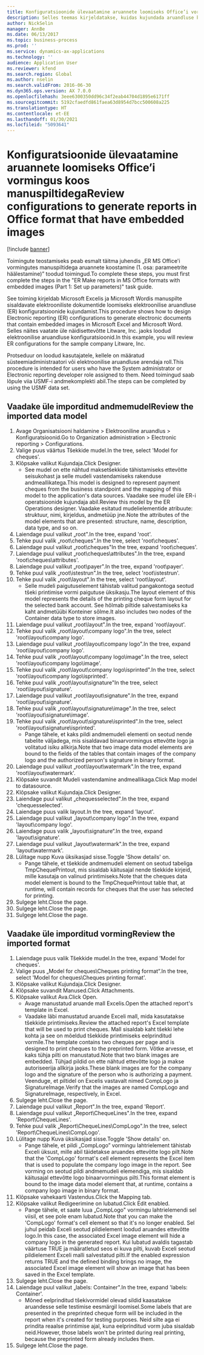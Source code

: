 ```yaml
---
title: Konfiguratsioonide ülevaatamine aruannete loomiseks Office’i vormingus koos manuspiltidega
description: Selles teemas kirjeldatakse, kuidas kujundada aruandluse konfiguratsioone elektrooniliste dokumentide loomiseks, mis sisaldavad manuspilte. (1. osa – näitajate häälestamine).
author: NickSelin
manager: AnnBe
ms.date: 06/13/2017
ms.topic: business-process
ms.prod: ''
ms.service: dynamics-ax-applications
ms.technology: ''
audience: Application User
ms.reviewer: kfend
ms.search.region: Global
ms.author: nselin
ms.search.validFrom: 2016-06-30
ms.dyn365.ops.version: AX 7.0.0
ms.openlocfilehash: 3eee6300350dd96c34f2eab44704d1895e6171ff
ms.sourcegitcommit: 5192cfaedfd861faea63d8954d7bcc500608a225
ms.translationtype: HT
ms.contentlocale: et-EE
ms.lasthandoff: 01/30/2021
ms.locfileid: "5093641"
---
```

# <a name="review-configurations-to-generate-reports-in-office-format-that-have-embedded-images"></a><span data-ttu-id="e44dc-104">Konfiguratsioonide ülevaatamine aruannete loomiseks Office’i vormingus koos manuspiltidega</span><span class="sxs-lookup"><span data-stu-id="e44dc-104">Review configurations to generate reports in Office format that have embedded images</span></span>

[!include [banner](../../includes/banner.md)]

<span data-ttu-id="e44dc-105">Toimingute teostamiseks peab esmalt täitma juhendis „ER MS Office'i vormingutes manuspiltidega aruannete koostamine (1. osa: parameetrite häälestamine)” toodud toimingud.</span><span class="sxs-lookup"><span data-stu-id="e44dc-105">To complete these steps, you must first complete the steps in the "ER Make reports in MS Office formats with embedded images (Part 1: Set up parameters)" task guide.</span></span>

<span data-ttu-id="e44dc-106">See toiming kirjeldab Microsoft Excelis ja Microsoft Wordis manuspilte sisaldavate elektrooniliste dokumentide loomiseks elektroonilise aruandluse (ER) konfiguratsioonide kujundamist.</span><span class="sxs-lookup"><span data-stu-id="e44dc-106">This procedure shows how to design Electronic reporting (ER) configurations to generate electronic documents that contain embedded images in Microsoft Excel and Microsoft Word.</span></span> <span data-ttu-id="e44dc-107">Selles näites vaatate üle näidisettevõtte Litware, Inc. jaoks loodud elektroonilise aruandluse konfiguratsioonid.</span><span class="sxs-lookup"><span data-stu-id="e44dc-107">In this example, you will review ER configurations for the sample company Litware, Inc.</span></span> 

<span data-ttu-id="e44dc-108">Protseduur on loodud kasutajatele, kellele on määratud süsteemiadministraatori või elektroonilise aruandluse arendaja roll.</span><span class="sxs-lookup"><span data-stu-id="e44dc-108">This procedure is intended for users who have the System administrator or Electronic reporting developer role assigned to them.</span></span> <span data-ttu-id="e44dc-109">Need toimingud saab lõpule viia USMF-i andmekomplekti abil.</span><span class="sxs-lookup"><span data-stu-id="e44dc-109">The steps can be completed by using the USMF data set.</span></span>


## <a name="review-the-imported-data-model"></a><span data-ttu-id="e44dc-110">Vaadake üle imporditud andmemudel</span><span class="sxs-lookup"><span data-stu-id="e44dc-110">Review the imported data model</span></span>
1. <span data-ttu-id="e44dc-111">Avage Organisatsiooni haldamine > Elektrooniline aruandlus > Konfiguratsioonid.</span><span class="sxs-lookup"><span data-stu-id="e44dc-111">Go to Organization administration > Electronic reporting > Configurations.</span></span>
2. <span data-ttu-id="e44dc-112">Valige puus väärtus Tšekkide mudel.</span><span class="sxs-lookup"><span data-stu-id="e44dc-112">In the tree, select 'Model for cheques'.</span></span>
3. <span data-ttu-id="e44dc-113">Klõpsake valikut Kujundaja.</span><span class="sxs-lookup"><span data-stu-id="e44dc-113">Click Designer.</span></span>
    * <span data-ttu-id="e44dc-114">See mudel on ette nähtud maksetšekkide tähistamiseks ettevõtte seisukohast ja selle mudeli vastendamiseks rakenduse andmeallikatega.</span><span class="sxs-lookup"><span data-stu-id="e44dc-114">This model is designed to represent payment cheques from the business standpoint and the mapping of this model to the application's data sources.</span></span> <span data-ttu-id="e44dc-115">Vaadake see mudel üle ER-i operatsioonide kujundaja abil.</span><span class="sxs-lookup"><span data-stu-id="e44dc-115">Review this model by the ER Operations designer.</span></span> <span data-ttu-id="e44dc-116">Vaadake esitatud mudelielementide atribuute: struktuur, nimi, kirjeldus, andmetüüp jne.</span><span class="sxs-lookup"><span data-stu-id="e44dc-116">Note the attributes of the model elements that are presented: structure, name, description, data type, and so on.</span></span>   
4. <span data-ttu-id="e44dc-117">Laiendage puul valikut „root".</span><span class="sxs-lookup"><span data-stu-id="e44dc-117">In the tree, expand 'root'.</span></span>
5. <span data-ttu-id="e44dc-118">Tehke puul valik „root\cheques".</span><span class="sxs-lookup"><span data-stu-id="e44dc-118">In the tree, select 'root\cheques'.</span></span>
6. <span data-ttu-id="e44dc-119">Laiendage puul valikut „root\cheques"</span><span class="sxs-lookup"><span data-stu-id="e44dc-119">In the tree, expand 'root\cheques'.</span></span>
7. <span data-ttu-id="e44dc-120">Laiendage puul valikut „root\cheques\attributes".</span><span class="sxs-lookup"><span data-stu-id="e44dc-120">In the tree, expand 'root\cheques\attributes'.</span></span>
8. <span data-ttu-id="e44dc-121">Laiendage puul valikut „root\payer".</span><span class="sxs-lookup"><span data-stu-id="e44dc-121">In the tree, expand 'root\payer'.</span></span>
9. <span data-ttu-id="e44dc-122">Tehke puul valik „root\istestrun".</span><span class="sxs-lookup"><span data-stu-id="e44dc-122">In the tree, select 'root\istestrun'.</span></span>
10. <span data-ttu-id="e44dc-123">Tehke puul valik „root\layout".</span><span class="sxs-lookup"><span data-stu-id="e44dc-123">In the tree, select 'root\layout'.</span></span>
    * <span data-ttu-id="e44dc-124">Selle mudeli paigutuselement tähistab valitud pangakontoga seotud tšeki printimise vormi paigutuse üksikasju.</span><span class="sxs-lookup"><span data-stu-id="e44dc-124">The layout element of this model represents the details of the printing cheque form layout for the selected bank account.</span></span> <span data-ttu-id="e44dc-125">See hõlmab piltide salvestamiseks ka kaht andmetüübi Konteiner sõlme.</span><span class="sxs-lookup"><span data-stu-id="e44dc-125">It also includes two nodes of the Container data type to store images.</span></span>   
11. <span data-ttu-id="e44dc-126">Laiendage puul valikut „root\layout".</span><span class="sxs-lookup"><span data-stu-id="e44dc-126">In the tree, expand 'root\layout'.</span></span>
12. <span data-ttu-id="e44dc-127">Tehke puul valik „root\layout\company logo".</span><span class="sxs-lookup"><span data-stu-id="e44dc-127">In the tree, select 'root\layout\company logo'.</span></span>
13. <span data-ttu-id="e44dc-128">Laiendage puul valikut „root\layout\company logo".</span><span class="sxs-lookup"><span data-stu-id="e44dc-128">In the tree, expand 'root\layout\company logo'.</span></span>
14. <span data-ttu-id="e44dc-129">Tehke puul valik „root\layout\company logo\image".</span><span class="sxs-lookup"><span data-stu-id="e44dc-129">In the tree, select 'root\layout\company logo\image'.</span></span>
15. <span data-ttu-id="e44dc-130">Tehke puul valik „root\layout\company logo\isprinted".</span><span class="sxs-lookup"><span data-stu-id="e44dc-130">In the tree, select 'root\layout\company logo\isprinted'.</span></span>
16. <span data-ttu-id="e44dc-131">Tehke puul valik „root\layout\signature"</span><span class="sxs-lookup"><span data-stu-id="e44dc-131">In the tree, select 'root\layout\signature'.</span></span>
17. <span data-ttu-id="e44dc-132">Laiendage puul valikut „root\layout\signature".</span><span class="sxs-lookup"><span data-stu-id="e44dc-132">In the tree, expand 'root\layout\signature'.</span></span>
18. <span data-ttu-id="e44dc-133">Tehke puul valik „root\layout\signature\image".</span><span class="sxs-lookup"><span data-stu-id="e44dc-133">In the tree, select 'root\layout\signature\image'.</span></span>
19. <span data-ttu-id="e44dc-134">Tehke puul valik „root\layout\signature\isprinted".</span><span class="sxs-lookup"><span data-stu-id="e44dc-134">In the tree, select 'root\layout\signature\isprinted'.</span></span>
    * <span data-ttu-id="e44dc-135">Pange tähele, et kaks pildi andmemudeli elementi on seotud nende tabelite väljadega, mis sisaldavad binaarvormingus ettevõtte logo ja volitatud isiku allkirja.</span><span class="sxs-lookup"><span data-stu-id="e44dc-135">Note that two image data model elements are bound to the fields of the tables that contain images of the company logo and the authorized person's signature in binary format.</span></span>  
20. <span data-ttu-id="e44dc-136">Laiendage puul valikut „root\layout\watermark".</span><span class="sxs-lookup"><span data-stu-id="e44dc-136">In the tree, expand 'root\layout\watermark'.</span></span>
21. <span data-ttu-id="e44dc-137">Klõpsake suvandit Mudeli vastendamine andmeallikaga.</span><span class="sxs-lookup"><span data-stu-id="e44dc-137">Click Map model to datasource.</span></span>
22. <span data-ttu-id="e44dc-138">Klõpsake valikut Kujundaja.</span><span class="sxs-lookup"><span data-stu-id="e44dc-138">Click Designer.</span></span>
23. <span data-ttu-id="e44dc-139">Laiendage puul valikut „chequesselected".</span><span class="sxs-lookup"><span data-stu-id="e44dc-139">In the tree, expand 'chequesselected'.</span></span>
24. <span data-ttu-id="e44dc-140">Laiendage puus valik layout.</span><span class="sxs-lookup"><span data-stu-id="e44dc-140">In the tree, expand 'layout'.</span></span>
25. <span data-ttu-id="e44dc-141">Laiendage puul valikut „layout\company logo".</span><span class="sxs-lookup"><span data-stu-id="e44dc-141">In the tree, expand 'layout\company logo'.</span></span>
26. <span data-ttu-id="e44dc-142">Laiendage puus valik „layout\signature“.</span><span class="sxs-lookup"><span data-stu-id="e44dc-142">In the tree, expand 'layout\signature'.</span></span>
27. <span data-ttu-id="e44dc-143">Laiendage puul valikut „layout\watermark".</span><span class="sxs-lookup"><span data-stu-id="e44dc-143">In the tree, expand 'layout\watermark'.</span></span>
28. <span data-ttu-id="e44dc-144">Lülitage nupp Kuva üksikasjad sisse.</span><span class="sxs-lookup"><span data-stu-id="e44dc-144">Toggle 'Show details' on.</span></span>
    * <span data-ttu-id="e44dc-145">Pange tähele, et tšekkide andmemudeli element on seotud tabeliga TmpChequePrintout, mis sisaldab käitusajal nende tšekkide kirjeid, mille kasutaja on valinud printimiseks.</span><span class="sxs-lookup"><span data-stu-id="e44dc-145">Note that the cheques data model element is bound to the TmpChequePrintout table that, at runtime, will contain records for cheques that the user has selected for printing.</span></span>   
29. <span data-ttu-id="e44dc-146">Sulgege leht.</span><span class="sxs-lookup"><span data-stu-id="e44dc-146">Close the page.</span></span>
30. <span data-ttu-id="e44dc-147">Sulgege leht.</span><span class="sxs-lookup"><span data-stu-id="e44dc-147">Close the page.</span></span>
31. <span data-ttu-id="e44dc-148">Sulgege leht.</span><span class="sxs-lookup"><span data-stu-id="e44dc-148">Close the page.</span></span>

## <a name="review-the-imported-format"></a><span data-ttu-id="e44dc-149">Vaadake üle imporditud vorming</span><span class="sxs-lookup"><span data-stu-id="e44dc-149">Review the imported format</span></span>
1. <span data-ttu-id="e44dc-150">Laiendage puus valik Tšekkide mudel.</span><span class="sxs-lookup"><span data-stu-id="e44dc-150">In the tree, expand 'Model for cheques'.</span></span>
2. <span data-ttu-id="e44dc-151">Valige puus „Model for cheques\Cheques printing format“.</span><span class="sxs-lookup"><span data-stu-id="e44dc-151">In the tree, select 'Model for cheques\Cheques printing format'.</span></span>
3. <span data-ttu-id="e44dc-152">Klõpsake valikut Kujundaja.</span><span class="sxs-lookup"><span data-stu-id="e44dc-152">Click Designer.</span></span>
4. <span data-ttu-id="e44dc-153">Klõpsake suvandit Manused.</span><span class="sxs-lookup"><span data-stu-id="e44dc-153">Click Attachments.</span></span>
5. <span data-ttu-id="e44dc-154">Klõpsake valikut Ava.</span><span class="sxs-lookup"><span data-stu-id="e44dc-154">Click Open.</span></span>
    * <span data-ttu-id="e44dc-155">Avage manustatud aruande mall Excelis.</span><span class="sxs-lookup"><span data-stu-id="e44dc-155">Open the attached report's template in Excel.</span></span>  
    * <span data-ttu-id="e44dc-156">Vaadake läbi manustatud aruande Exceli mall, mida kasutatakse tšekkide printimiseks.</span><span class="sxs-lookup"><span data-stu-id="e44dc-156">Review the attached report's Excel template that will be used to print cheques.</span></span> <span data-ttu-id="e44dc-157">Mall sisaldab kaht tšekki lehe kohta ja see on mõeldud tšekkide printimiseks eelprinditud vormile.</span><span class="sxs-lookup"><span data-stu-id="e44dc-157">The template contains two cheques per page and is designed to print cheques to the preprinted form.</span></span> <span data-ttu-id="e44dc-158">Võtke arvesse, et kaks tühja pilti on manustatud.</span><span class="sxs-lookup"><span data-stu-id="e44dc-158">Note that two blank images are embedded.</span></span> <span data-ttu-id="e44dc-159">Tühjad pildid on ette nähtud ettevõtte logo ja makse autoriseerija allkirja jaoks.</span><span class="sxs-lookup"><span data-stu-id="e44dc-159">These blank images are for the company logo and the signature of the person who is authorizing a payment.</span></span> <span data-ttu-id="e44dc-160">Veenduge, et piltidel on Excelis vastavalt nimed CompLogo ja SignatureImage.</span><span class="sxs-lookup"><span data-stu-id="e44dc-160">Verify that the images are named CompLogo and SignatureImage, respectively, in Excel.</span></span>   
6. <span data-ttu-id="e44dc-161">Sulgege leht.</span><span class="sxs-lookup"><span data-stu-id="e44dc-161">Close the page.</span></span>
7. <span data-ttu-id="e44dc-162">Laiendage puul valikut „Report".</span><span class="sxs-lookup"><span data-stu-id="e44dc-162">In the tree, expand 'Report'.</span></span>
8. <span data-ttu-id="e44dc-163">Laiendage puul valikut „Report\ChequeLines".</span><span class="sxs-lookup"><span data-stu-id="e44dc-163">In the tree, expand 'Report\ChequeLines'.</span></span>
9. <span data-ttu-id="e44dc-164">Tehke puul valik „Report\ChequeLines\CompLogo".</span><span class="sxs-lookup"><span data-stu-id="e44dc-164">In the tree, select 'Report\ChequeLines\CompLogo'.</span></span>
10. <span data-ttu-id="e44dc-165">Lülitage nupp Kuva üksikasjad sisse.</span><span class="sxs-lookup"><span data-stu-id="e44dc-165">Toggle 'Show details' on.</span></span>
    * <span data-ttu-id="e44dc-166">Pange tähele, et pildi „CompLogo” vormingu lahtrielement tähistab Exceli üksust, mille abil täidetakse aruandes ettevõtte logo pilt.</span><span class="sxs-lookup"><span data-stu-id="e44dc-166">Note that the 'CompLogo' format's cell element represents the Excel item that is used to populate the company logo image in the report.</span></span> <span data-ttu-id="e44dc-167">See vorming on seotud pildi andmemudeli elemendiga, mis sisaldab käitusajal ettevõtte logo binaarvormingus pilti.</span><span class="sxs-lookup"><span data-stu-id="e44dc-167">This format element is bound to the image data model element that, at runtime, contains a company logo image in binary format.</span></span>   
11. <span data-ttu-id="e44dc-168">Klõpsake vahekaarti Vastendus.</span><span class="sxs-lookup"><span data-stu-id="e44dc-168">Click the Mapping tab.</span></span>
12. <span data-ttu-id="e44dc-169">Klõpsake valikut Redigeerimine on lubatud.</span><span class="sxs-lookup"><span data-stu-id="e44dc-169">Click Edit enabled.</span></span>
    * <span data-ttu-id="e44dc-170">Pange tähele, et saate luua „CompLogo" vormingu lahtrielemendi sel viisil, et see pole enam lubatud.</span><span class="sxs-lookup"><span data-stu-id="e44dc-170">Note that you can make the 'CompLogo' format's cell element so that it's no longer enabled.</span></span> <span data-ttu-id="e44dc-171">Sel juhul peidab Exceli seotud pildielement loodud aruandes ettevõtte logo.</span><span class="sxs-lookup"><span data-stu-id="e44dc-171">In this case, the associated Excel image element will hide a company logo in the generated report.</span></span> <span data-ttu-id="e44dc-172">Kui lubatud avaldis tagastab väärtuse TRUE ja määratletud seos ei kuva pilti, kuvab Exceli seotud pildielement Exceli malli salvestatud pilti.</span><span class="sxs-lookup"><span data-stu-id="e44dc-172">If the enabled expression returns TRUE and the defined binding brings no image, the associated Excel image element will show an image that has been saved in the Excel template.</span></span>   
13. <span data-ttu-id="e44dc-173">Sulgege leht.</span><span class="sxs-lookup"><span data-stu-id="e44dc-173">Close the page.</span></span>
14. <span data-ttu-id="e44dc-174">Laiendage puul valikut „labels: Container".</span><span class="sxs-lookup"><span data-stu-id="e44dc-174">In the tree, expand 'labels: Container'.</span></span>
    * <span data-ttu-id="e44dc-175">Mõned eelprinditud tšekivormidel olevad sildid kaasatakse aruandesse selle testimise eesmärgil loomisel.</span><span class="sxs-lookup"><span data-stu-id="e44dc-175">Some labels that are presented in the preprinted cheque form will be included in the report when it's created for testing purposes.</span></span> <span data-ttu-id="e44dc-176">Neid silte aga ei prindita reaalse printimise ajal, kuna eelprinditud vorm juba sisaldab neid.</span><span class="sxs-lookup"><span data-stu-id="e44dc-176">However, those labels won't be printed during real printing, because the preprinted form already includes them.</span></span>  
15. <span data-ttu-id="e44dc-177">Sulgege leht.</span><span class="sxs-lookup"><span data-stu-id="e44dc-177">Close the page.</span></span>

